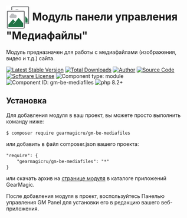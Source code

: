 # <img src="https://raw.githubusercontent.com/gearmagicru/gm-be-mediafiles/refs/heads/main/assets/images/icon.svg" width="64px" height="64px" align="absmiddle"> Модуль панели управления "Медиафайлы"

Модуль предназначен для работы с медиафайлами (изображения, видео и т.д.) сайта.

[![Latest Stable Version](https://img.shields.io/packagist/v/gearmagicru/gm-be-mediafiles.svg)](https://packagist.org/packages/gearmagicru/gm-be-mediafiles)
[![Total Downloads](https://img.shields.io/packagist/dt/gearmagicru/gm-be-mediafiles.svg)](https://packagist.org/packages/gearmagicru/gm-be-mediafiles)
[![Author](https://img.shields.io/badge/author-anton.tivonenko@gmail.com-blue.svg)](mailto:anton.tivonenko@gmail)
[![Source Code](https://img.shields.io/badge/source-gearmagicru/gm--be--mediafiles-blue.svg)](https://github.com/gearmagicru/gm-be-mediafiles)
[![Software License](https://img.shields.io/badge/license-MIT-brightgreen.svg)](https://github.com/gearmagicru/gm-be-mediafiles/blob/master/LICENSE)
![Component type: module](https://img.shields.io/badge/component%20type-module-green.svg)
![Component ID: gm-be-mediafiles](https://img.shields.io/badge/component%20id-gm.be.mediafiles-green.svg)
![php 8.2+](https://img.shields.io/badge/php-min%208.2-red.svg)

## Установка

Для добавления модуля в ваш проект, вы можете просто выполнить команду ниже:

```
$ composer require gearmagicru/gm-be-mediafiles
```

или добавить в файл composer.json вашего проекта:
```
"require": {
    "gearmagicru/gm-be-mediafiles": "*"
}
```
или скачать архив на [странице модуля](https://apps.gearmagic.ru/component/gm-be-mediafiles) в каталоге приложений GearMagic.

После добавления модуля в проект, воспользуйтесь Панелью управления GM Panel для установки его в редакцию вашего веб-приложения.
